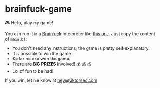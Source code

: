 # brainfuck-game

🎮  Hello, play my game!

You can run it in a [Brainfuck](https://en.wikipedia.org/wiki/Brainfuck) interpreter like [this one](https://sange.fi/esoteric/brainfuck/impl/interp/i.html). Just copy the content of `main.bf`.

- You don't need any instructions, the game is pretty self-explanatory.
- It is possible to win the game.
- So far no one won the game.
- There are **BIG PRIZES** involved! :moneybag: :moneybag: :moneybag:
- Lot of fun to be had!

If you win, let me know at hey@viktorsec.com
